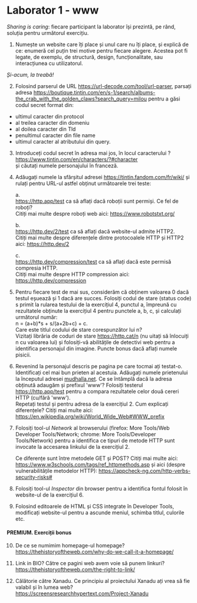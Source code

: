 # Laborator 1 - www

*Sharing is caring*: fiecare participant la laborator își prezintă, pe rând, soluția pentru următorul exercițiu.  

1. Numește un website care îți place și unul care nu îți place, și explică de ce: enumeră cel puțin trei motive pentru fiecare alegere. Acestea pot fi legate, de exemplu, de structură, design, funcționalitate, sau interacțiunea cu utilizatorul.

*Și-acum, la treabă!*  

2. Folosind parserul de URL https://url-decode.com/tool/url-parser, parsați adresa 
https://boutique.tintin.com/en/s-1/search/albums-the_crab_with_the_golden_claws?search_query=milou
pentru a găsi codul secret format din:
- ultimul caracter din protocol 
- al treilea caracter din domeniu
- al doilea caracter din Tld
- penultimul caracter din file name
- ultimul caracter al atributului din query.

3. Introduceți codul secret în adresa mai jos, în locul caracterului ?   
  https://www.tintin.com/en/characters/?#character  
  și căutați numele personajului în franceză. 

4. Adăugați numele la sfârșitul adresei https://tintin.fandom.com/fr/wiki/ 
și rulați pentru URL-ul astfel obținut următoarele trei teste:  

   a.  
https://http.app/test ca să aflați dacă roboții sunt permiși. Ce fel de roboți?  
Citiți mai multe despre roboți web aici: https://www.robotstxt.org/  

   b.  
https://http.dev/2/test ca să aflați dacă website-ul admite HTTP2.  
Citiți mai multe despre diferențele dintre protocoalele HTTP și HTTP2 aici: https://http.dev/2  

   c.  
https://http.dev/compression/test ca să aflați dacă este permisă compresia HTTP.  
Citiți mai multe despre HTTP compression aici: https://http.dev/compression  

5. Pentru fiecare test de mai sus, considerăm că obținem valoarea 0 dacă testul eșuează și 1 dacă are succes. Folosiți codul de stare (status code) s primit la rularea testului de la exercițiul 4, punctul a, împreună cu rezultatele obținute la exercițiul 4 pentru punctele a, b, c, și calculați următorul număr:  
n = (a+b)*s + s/(a+2b+c) + c.  
Care este titlul codului de stare corespunzător lui n?  
Vizitați librăria de coduri de stare https://http.cat/n (nu uitați să înlocuiți n cu valoarea lui) și folosiți-vă abilitățile de detectivi web pentru a identifica personajul din imagine. Puncte bonus dacă aflați numele pisicii.

6. Revenind la personajul descris pe pagina pe care tocmai ați testat-o. Identificați cel mai bun prieten al acestuia. Adăugați numele prietenului la începutul adresei [mudhalla.net](https://mudhalla.net). Ce se întâmplă dacă la adresa obținută adaugăm și prefixul 'www'? Folosiți testerul https://http.app/test pentru a compara rezultatele celor două cereri HTTP (cu/fără 'www').  
Repetați testul și pentru adresa de la exercițiul 2. Cum explicați diferențele? Citiți mai multe aici: https://en.wikipedia.org/wiki/World_Wide_Web#WWW_prefix

7. Folosiți tool-ul *Network* al browserului (firefox: More Tools/Web Developer Tools/Network; chrome: More Tools/Developer Tools/Network) pentru a identifica ce tipuri de metode HTTP sunt invocate la accesarea linkului de la exercițiul 2. 

   Ce diferențe sunt între metodele GET și POST? Citiți mai multe aici: 
   https://www.w3schools.com/tags/ref_httpmethods.asp 
   și aici (despre vulnerabilitățile metodelor HTTP): 
   https://appcheck-ng.com/http-verbs-security-risks#

8. Folosiți tool-ul *Inspector* din browser pentru a identifica fontul folosit în website-ul de la exercițiul 6.   

9. Folosind editoarele de HTML și CSS integrate în Developer Tools, modificați website-ul pentru a ascunde meniul, schimba titlul, culorile etc.

#### PREMIUM. Exerciții bonus

10. De ce se numimim homepage-ul homepage?  
https://thehistoryoftheweb.com/why-do-we-call-it-a-homepage/  

11. Link in BIO? Către ce pagini web avem voie să punem linkuri?  
https://thehistoryoftheweb.com/the-right-to-link/ 

12. Călătorie către Xanadu. Ce principiu al proiectului Xanadu ați vrea să fie valabil și în lumea web?  
https://screensresearchhypertext.com/Project-Xanadu 
